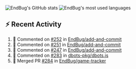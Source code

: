 ![EndBug's GitHub stats](https://github-readme-stats.vercel.app/api?username=endbug&show_icons=true&theme=dark)
![EndBug's most used languages](https://github-readme-stats.vercel.app/api/top-langs/?username=endbug&layout=compact&theme=dark)

## ⚡ Recent Activity

<!--START_SECTION:activity-->
1. 💬 Commented on [#252](https://github.com//EndBug/add-and-commit/issues/252) in [EndBug/add-and-commit](https://github.com//EndBug/add-and-commit)
2. 💬 Commented on [#251](https://github.com//EndBug/add-and-commit/issues/251) in [EndBug/add-and-commit](https://github.com//EndBug/add-and-commit)
3. 💬 Commented on [#247](https://github.com//EndBug/add-and-commit/issues/247) in [EndBug/add-and-commit](https://github.com//EndBug/add-and-commit)
4. 💬 Commented on [#283](https://github.com//dbots-pkg/dbots.js/issues/283) in [dbots-pkg/dbots.js](https://github.com//dbots-pkg/dbots.js)
5. 🎉 Merged PR [#284](https://github.com//EndBug/game-tracker/pull/284) in [EndBug/game-tracker](https://github.com//EndBug/game-tracker)
<!--END_SECTION:activity-->
